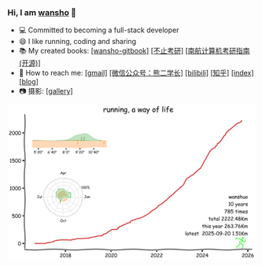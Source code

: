 

### Hi, I am [wansho](http://www.wansho.top) 👋

- 💻 Committed to becoming a full-stack developer
- 😄 I like running, coding and sharing
- 📚 My created books: [[wansho-gitbook]](http://book.wansho.top) [[不止考研]](https://mobile.yangkeduo.com/goods.html?goods_id=273557458581) [[南航计算机考研指南(开源)]](https://github.com/nuaa-cs-kaoyan/awesome-nuaa-cs-kaoyan) 
- 💌 How to reach me: [[gmail]](mailto:wanshojs@gmail.com) [[微信公众号：熊二学长]](https://mp.weixin.qq.com/s?__biz=MzUxMzQ4NjI3MA==&mid=2247483657&idx=1&sn=0db1e7740910787cc903690811b0b683&chksm=f9553dd8ce22b4ced45a8b30a6163d3cf83e828edf532e1201e63d0dc7e1ed1f73ece87cec8e&token=1736006500&lang=zh_CN#rd) [[bilibili]](https://space.bilibili.com/72195837) [[知乎]](https://www.zhihu.com/people/wansho) [[index]](http://www.wansho.top/) [[blog]](https://blog.wansho.top/)
- 📷 摄影: [[gallery]](http://gallery.wansho.top/)



![running](https://github.com/wansho/running/blob/main/running.svg)



